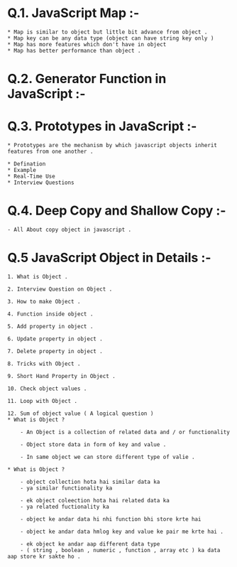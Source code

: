 # Q.1. JavaScript Map :-

    * Map is similar to object but little bit advance from object .
    * Map key can be any data type (object can have string key only )
    * Map has more features which don't have in object 
    * Map has better performance than object .

# Q.2. Generator Function in JavaScript :-

# Q.3. Prototypes in JavaScript :-

    * Prototypes are the mechanism by which javascript objects inherit features from one another .

    * Defination 
    * Example 
    * Real-Time Use
    * Interview Questions
    

# Q.4. Deep Copy and Shallow Copy :-

    - All About copy object in javascript . 

# Q.5 JavaScript Object in Details :-

    1. What is Object . 

    2. Interview Question on Object .

    3. How to make Object .

    4. Function inside object .

    5. Add property in object .

    6. Update property in object . 
    
    7. Delete property in object .
    
    8. Tricks with Object .

    9. Short Hand Property in Object .

    10. Check object values .

    11. Loop with Object .

    12. Sum of object value ( A logical question )
    * What is Object ? 

        - An Object is a collection of related data and / or functionality 

        - Object store data in form of key and value .

        - In same object we can store different type of valie .

    * What is Object ? 

        - object collection hota hai similar data ka
        - ya similar functionality ka

        - ek object coleection hota hai related data ka 
        - ya related fuctionality ka  

        - object ke andar data hi nhi function bhi store krte hai 

        - object ke andar data hmlog key and value ke pair me krte hai .

        - ek object ke andar aap different data type 
        - ( string , boolean , numeric , function , array etc ) ka data aap store kr sakte ho .


    
